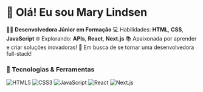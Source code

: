 # 👋 Olá! Eu sou Mary Lindsen 
👩‍💻 **Desenvolvedora Júnior em Formação**
💻 Habilidades: **HTML**, **CSS**, **JavaScript**
🌐 Explorando: **APIs**, **React**, **Next.js**
📚 Apaixonada por aprender e criar soluções inovadoras!
🚀 Em busca de se tornar uma desenvolvedora full-stack!

### 🔧 Tecnologias & Ferramentas
![HTML5](https://img.shields.io/badge/HTML5-E34F26?style=for-the-badge&logo=html5&logoColor=white)
![CSS3](https://img.shields.io/badge/CSS3-1572B6?style=for-the-badge&logo=css3&logoColor=white)
![JavaScript](https://img.shields.io/badge/JavaScript-F7DF1E?style=for-the-badge&logo=javascript&logoColor=black)
![React](https://img.shields.io/badge/React-61DAFB?style=for-the-badge&logo=react&logoColor=black)
![Next.js](https://img.shields.io/badge/Next.js-000000?style=for-the-badge&logo=next.js&logoColor=white)




